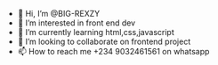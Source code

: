 - 👋 Hi, I’m @BIG-REXZY
- 👀 I’m interested in front end dev
- 🌱 I’m currently learning html,css,javascript
- 💞️ I’m looking to collaborate on frontend project
- 📫 How to reach me +234 9032461561 on whatsapp

<!---
BIG-REXZY/BIG-REXZY is a ✨ special ✨ repository because its `README.md` (this file) appears on your GitHub profile.
You can click the Preview link to take a look at your changes.
--->
